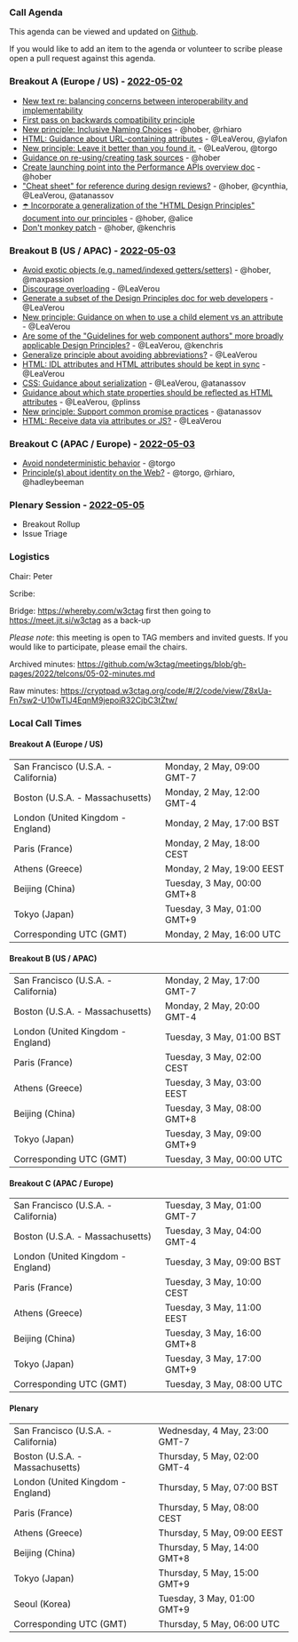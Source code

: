 ### Call Agenda

This agenda can be viewed and updated on [Github](https://github.com/w3ctag/meetings/blob/gh-pages/2022/telcons/05-02-agenda.md).

If you would like to add an item to the agenda or volunteer to scribe please open a pull request against this agenda.

### Breakout A (Europe / US) - [2022-05-02](https://www.timeanddate.com/worldclock/converter.html?iso=20220502T160000&p1=224&p2=43&p3=136&p4=195&p5=26&p6=33&p7=248&p8=235)

* [New text re: balancing concerns between interoperability and implementability](https://github.com/w3ctag/design-principles/pull/290)
* [First pass on backwards compatibility principle](https://github.com/w3ctag/design-principles/pull/354)
* [New principle: Inclusive Naming Choices](https://github.com/w3ctag/design-principles/issues/253) - @hober, @rhiaro
* [HTML: Guidance about URL-containing attributes](https://github.com/w3ctag/design-principles/issues/278) - @LeaVerou, @ylafon
* [New principle: Leave it better than you found it.](https://github.com/w3ctag/design-principles/issues/340) - @LeaVerou, @torgo
* [Guidance on re-using/creating task sources](https://github.com/w3ctag/design-principles/issues/38) - @hober
* [Create launching point into the Performance APIs overview doc](https://github.com/w3ctag/design-principles/issues/52) - @hober
* ["Cheat sheet" for reference during design reviews?](https://github.com/w3ctag/design-principles/issues/154) - @hober, @cynthia, @LeaVerou, @atanassov
* [☂️ Incorporate a generalization of the "HTML Design Principles" document into our principles](https://github.com/w3ctag/design-principles/issues/160) - @hober, @alice
* [Don't monkey patch](https://github.com/w3ctag/design-principles/issues/184) - @hober, @kenchris

### Breakout B (US / APAC) - [2022-05-03](https://www.timeanddate.com/worldclock/converter.html?iso=20220503T000000&p1=224&p2=43&p3=136&p4=195&p5=26&p6=33&p7=248&p8=235)

* [Avoid exotic objects (e.g. named/indexed getters/setters)](https://github.com/w3ctag/design-principles/issues/16) - @hober, @maxpassion
* [Discourage overloading](https://github.com/w3ctag/design-principles/issues/131) - @LeaVerou
* [Generate a subset of the Design Principles doc for web developers](https://github.com/w3ctag/design-principles/issues/268) - @LeaVerou
* [New principle: Guidance on when to use a child element vs an attribute](https://github.com/w3ctag/design-principles/issues/270) - @LeaVerou
* [Are some of the "Guidelines for web component authors" more broadly applicable Design Principles?](https://github.com/w3ctag/design-principles/issues/271) - @LeaVerou, @kenchris
* [Generalize principle about avoiding abbreviations?](https://github.com/w3ctag/design-principles/issues/276) - @LeaVerou
* [HTML: IDL attributes and HTML attributes should be kept in sync](https://github.com/w3ctag/design-principles/issues/279) - @LeaVerou
* [CSS: Guidance about serialization](https://github.com/w3ctag/design-principles/issues/284) - @LeaVerou, @atanassov
* [Guidance about which state properties should be reflected as HTML attributes](https://github.com/w3ctag/design-principles/issues/289) - @LeaVerou, @plinss
* [New principle: Support common promise practices](https://github.com/w3ctag/design-principles/issues/342) - @atanassov
* [HTML: Receive data via attributes or JS?](https://github.com/w3ctag/design-principles/issues/348) - @LeaVerou

### Breakout C (APAC / Europe) - [2022-05-03](https://www.timeanddate.com/worldclock/converter.html?iso=20220503T080000&p1=224&p2=43&p3=136&p4=195&p5=26&p6=33&p7=248&p8=235)

* [Avoid nondeterministic behavior](https://github.com/w3ctag/design-principles/issues/3) - @torgo
* [Principle(s) about identity on the Web?](https://github.com/w3ctag/design-principles/issues/324) - @torgo, @rhiaro, @hadleybeeman

### Plenary Session - [2022-05-05](https://www.timeanddate.com/worldclock/converter.html?iso=20220505T060000&p1=224&p2=43&p3=136&p4=195&p5=26&p6=33&p7=248&p8=235)

* Breakout Rollup
* Issue Triage

### Logistics

Chair: Peter

Scribe:

Bridge: https://whereby.com/w3ctag first then going to https://meet.jit.si/w3ctag as a back-up

*Please note*: this meeting is open to TAG members and invited guests. If you would like to participate, please email the chairs.

Archived minutes: https://github.com/w3ctag/meetings/blob/gh-pages/2022/telcons/05-02-minutes.md

Raw minutes: https://cryptpad.w3ctag.org/code/#/2/code/view/Z8xUa-Fn7sw2-U10wTIJ4EqnM9jepoiR32CjbC3tZtw/


### Local Call Times

#### Breakout A (Europe / US)

<table>
<tr><td> San Francisco (U.S.A. - California) <td> Monday, 2 May, 09:00 GMT-7</td></tr>
<tr><td> Boston (U.S.A. - Massachusetts) <td> Monday, 2 May, 12:00 GMT-4</td></tr>
<tr><td> London (United Kingdom - England) <td> Monday, 2 May, 17:00 BST</td></tr>
<tr><td> Paris (France) <td> Monday, 2 May, 18:00 CEST</td></tr>
<tr><td> Athens (Greece) <td> Monday, 2 May, 19:00 EEST</td></tr>
<tr><td> Beijing (China) <td> Tuesday, 3 May, 00:00 GMT+8</td></tr>
<tr><td> Tokyo (Japan) <td> Tuesday, 3 May, 01:00 GMT+9</td></tr>
<tr><td> Corresponding UTC (GMT) <td> Monday, 2 May, 16:00 UTC</td></tr>
</table>

#### Breakout B (US / APAC)

<table>
<tr><td> San Francisco (U.S.A. - California) <td> Monday, 2 May, 17:00 GMT-7</td></tr>
<tr><td> Boston (U.S.A. - Massachusetts) <td> Monday, 2 May, 20:00 GMT-4</td></tr>
<tr><td> London (United Kingdom - England) <td> Tuesday, 3 May, 01:00 BST</td></tr>
<tr><td> Paris (France) <td> Tuesday, 3 May, 02:00 CEST</td></tr>
<tr><td> Athens (Greece) <td> Tuesday, 3 May, 03:00 EEST</td></tr>
<tr><td> Beijing (China) <td> Tuesday, 3 May, 08:00 GMT+8</td></tr>
<tr><td> Tokyo (Japan) <td> Tuesday, 3 May, 09:00 GMT+9</td></tr>
<tr><td> Corresponding UTC (GMT) <td> Tuesday, 3 May, 00:00 UTC</td></tr>
</table>

#### Breakout C (APAC / Europe)

<table>
<tr><td> San Francisco (U.S.A. - California) <td> Tuesday, 3 May, 01:00 GMT-7</td></tr>
<tr><td> Boston (U.S.A. - Massachusetts) <td> Tuesday, 3 May, 04:00 GMT-4</td></tr>
<tr><td> London (United Kingdom - England) <td> Tuesday, 3 May, 09:00 BST</td></tr>
<tr><td> Paris (France) <td> Tuesday, 3 May, 10:00 CEST</td></tr>
<tr><td> Athens (Greece) <td> Tuesday, 3 May, 11:00 EEST</td></tr>
<tr><td> Beijing (China) <td> Tuesday, 3 May, 16:00 GMT+8</td></tr>
<tr><td> Tokyo (Japan) <td> Tuesday, 3 May, 17:00 GMT+9</td></tr>
<tr><td> Corresponding UTC (GMT) <td> Tuesday, 3 May, 08:00 UTC</td></tr>
</table>

#### Plenary

<table>
<tr><td> San Francisco (U.S.A. - California) <td> Wednesday, 4 May, 23:00 GMT-7</td></tr>
<tr><td> Boston (U.S.A. - Massachusetts) <td> Thursday, 5 May, 02:00 GMT-4</td></tr>
<tr><td> London (United Kingdom - England) <td> Thursday, 5 May, 07:00 BST</td></tr>
<tr><td> Paris (France) <td> Thursday, 5 May, 08:00 CEST</td></tr>
<tr><td> Athens (Greece) <td> Thursday, 5 May, 09:00 EEST</td></tr>
<tr><td> Beijing (China) <td> Thursday, 5 May, 14:00 GMT+8</td></tr>
<tr><td> Tokyo (Japan) <td> Thursday, 5 May, 15:00 GMT+9</td></tr>
<tr><td> Seoul (Korea) <td> Tuesday, 3 May, 01:00 GMT+9</td></tr>
<tr><td> Corresponding UTC (GMT) <td> Thursday, 5 May, 06:00 UTC</td></tr>
</table>
